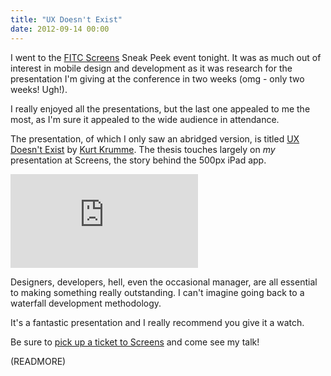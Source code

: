 ```yaml
---
title: "UX Doesn't Exist"
date: 2012-09-14 00:00
---
```


I went to the [FITC Screens](http://www.fitc.ca) Sneak Peek event tonight. It was as much out of interest in mobile design and development as it was research for the presentation I'm giving at the conference in two weeks (omg - only two weeks! Ugh!).

I really enjoyed all the presentations, but the last one appealed to me the most, as I'm sure it appealed to the wide audience in attendance.

The presentation, of which I only saw an abridged version, is titled [UX Doesn't Exist](http://vimeo.com/44191790) by [Kurt Krumme](http://twitter.com/burtbrumme). The thesis touches largely on _my_ presentation at Screens, the story behind the 500px iPad app.

<div class="embed-responsive embed-responsive-16by9"><iframe mozallowfullscreen="" allowfullscreen="" src="https://player.vimeo.com/video/44191790?wmode=opaque&amp;api=1" data-embed="true" webkitallowfullscreen="" frameborder="0" class="embed-responsive-item"></iframe></div>

Designers, developers, hell, even the occasional manager, are all essential to making something really outstanding. I can't imagine going back to a waterfall development methodology.

It's a fantastic presentation and I really recommend you give it a watch.

Be sure to [pick up a ticket to Screens](http://screens2012.eventbrite.com) and come see my talk!

(READMORE)
